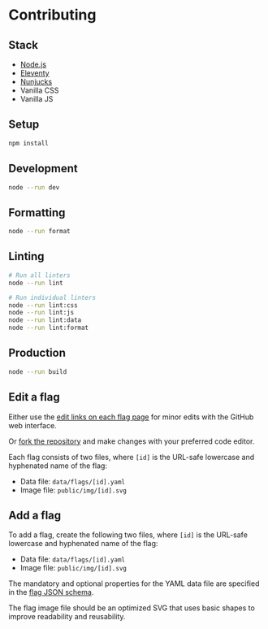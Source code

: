 # Contributing

## Stack

- [Node.js](https://nodejs.org/)
- [Eleventy](https://www.11ty.dev/)
- [Nunjucks](https://mozilla.github.io/nunjucks/)
- Vanilla CSS
- Vanilla JS

## Setup

```sh
npm install
```

## Development

```sh
node --run dev
```

## Formatting

```sh
node --run format
```

## Linting

```sh
# Run all linters
node --run lint

# Run individual linters
node --run lint:css
node --run lint:js
node --run lint:data
node --run lint:format
```

## Production

```sh
node --run build
```

## Edit a flag

Either use the [edit links on each flag page](https://flag.is/non-binary/) for minor edits with the GitHub web interface.

Or [fork the repository](https://github.com/mvsde/flag.is/fork) and make changes with your preferred code editor.

Each flag consists of two files, where `[id]` is the URL-safe lowercase and hyphenated name of the flag:

- Data file: `data/flags/[id].yaml`
- Image file: `public/img/[id].svg`

## Add a flag

To add a flag, create the following two files, where `[id]` is the URL-safe lowercase and hyphenated name of the flag:

- Data file: `data/flags/[id].yaml`
- Image file: `public/img/[id].svg`

The mandatory and optional properties for the YAML data file are specified in the [flag JSON schema](schemas/flag.yaml).

The flag image file should be an optimized SVG that uses basic shapes to improve readability and reusability.
